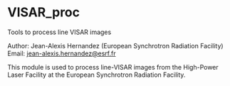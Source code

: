# VISAR_proc
Tools to process line VISAR images

Author: Jean-Alexis Hernandez (European Synchrotron Radiation Facility)
Email: jean-alexis.hernandez@esrf.fr

This module is used to process line-VISAR images from the High-Power Laser Facility at the European Synchrotron Radiation Facility.
